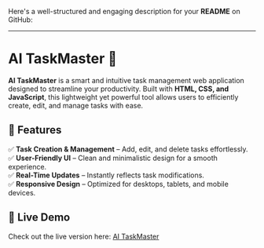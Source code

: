 Here's a well-structured and engaging description for your **README** on GitHub:  

---

# **AI TaskMaster** 🚀  

**AI TaskMaster** is a smart and intuitive task management web application designed to streamline your productivity. Built with **HTML, CSS, and JavaScript**, this lightweight yet powerful tool allows users to efficiently create, edit, and manage tasks with ease.  

## 🌟 **Features**  
✅ **Task Creation & Management** – Add, edit, and delete tasks effortlessly.  
✅ **User-Friendly UI** – Clean and minimalistic design for a smooth experience.  
✅ **Real-Time Updates** – Instantly reflects task modifications.  
✅ **Responsive Design** – Optimized for desktops, tablets, and mobile devices.  

## 🔗 **Live Demo**  
Check out the live version here: [AI TaskMaster](https://siddhibhujbal.github.io/AI-TaskMaster/)  
